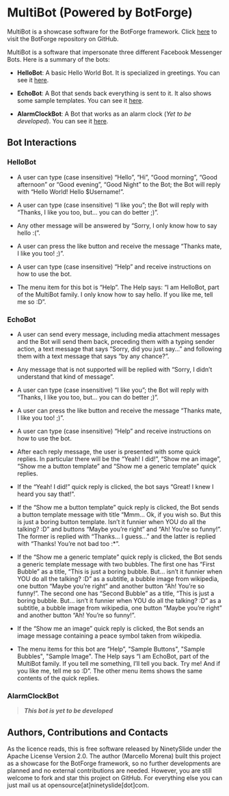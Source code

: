 # MultiBot (Powered by BotForge)

MultiBot is a showcase software for the BotForge framework. Click [here](https://github.com/NinetySlide/BotForge) to visit the BotForge repository on GitHub.

MultiBot is a software that impersonate three different Facebook Messenger Bots. Here is a summary of the bots:

* **HelloBot**: A basic Hello World Bot. It is specialized in greetings. You can see it [here](https://www.facebook.com/Hello-Bot-1771502919787727).

* **EchoBot**: A Bot that sends back everything is sent to it. It also shows some sample templates. You can see it [here](https://www.facebook.com/Echo-Bot-295817380752441).

* **AlarmClockBot**: A Bot that works as an alarm clock (*Yet to be developed*). You can see it [here](https://www.facebook.com/Alarm-Clock-Bot-1336996956341504).

## Bot Interactions

### HelloBot

* A user can type (case insensitive) “Hello”, “Hi”, “Good morning”, “Good afternoon” or “Good evening”, “Good Night” to the Bot; the Bot will reply with “Hello World! Hello $Username!”.

* A user can type (case insensitive) “I like you”; the Bot will reply with “Thanks, I like you too, but… you can do better ;)”.

* Any other message will be answered by “Sorry, I only know how to say hello :(”.

* A user can press the like button and receive the message “Thanks mate, I like you too! ;)”.

* A user can type (case insensitive) “Help” and receive instructions on how to use the bot.

* The menu item for this bot is “Help”. The Help says: “I am HelloBot, part of the MultiBot family. I only know how to say hello. If you like me, tell me so :D”.

### EchoBot

* A user can send every message, including media attachment messages and the Bot will send them back, preceding them with a typing sender action, a text message that says “Sorry, did you just say…” and following them with a text message that says “by any chance?”.

* Any message that is not supported will be replied with “Sorry, I didn’t understand that kind of message”.

* A user can type (case insensitive) “I like you”; the Bot will reply with “Thanks, I like you too, but… you can do better ;)”.

* A user can press the like button and receive the message “Thanks mate, I like you too! ;)”.

* A user can type (case insensitive) “Help” and receive instructions on how to use the bot.

* After each reply message, the user is presented with some quick replies. In particular there will be the “Yeah! I did!”, “Show me an image”, “Show me a button template” and “Show me a generic template” quick replies.

* If the “Yeah! I did!” quick reply is clicked, the bot says “Great! I knew I heard you say that!”.

* If the “Show me a button template” quick reply is clicked, the Bot sends a button template message with title “Mmm… Ok, if you wish so. But this is just a boring button template. Isn’t it funnier when YOU do all the talking? :D” and buttons “Maybe you’re right” and “Ah! You’re so funny!”. The former is replied with “Thanks… I guess...” and the latter is replied with “Thanks! You’re not bad too :*”.

* If the “Show me a generic template” quick reply is clicked, the Bot sends a generic template message with two bubbles. The first one has “First Bubble” as a title, “This is just a boring bubble. But… isn’t it funnier when YOU do all the talking? :D” as a subtitle, a bubble image from wikipedia, one button “Maybe you’re right” and another button “Ah! You’re so funny!”. The second one has “Second Bubble” as a title, “This is just a boring bubble. But… isn’t it funnier when YOU do all the talking? :D” as a subtitle, a bubble image from wikipedia, one button “Maybe you’re right” and another button “Ah! You’re so funny!”.

* If the “Show me an image” quick reply is clicked, the Bot sends an image message containing a peace symbol taken from wikipedia.

* The menu items for this bot are “Help”, "Sample Buttons", "Sample Bubbles", "Sample Image". The Help says “I am EchoBot, part of the MultiBot family. If you tell me something, I’ll tell you back. Try me! And if you like me, tell me so :D”. The other menu items shows the same contents of the quick replies.

### AlarmClockBot

>***This bot is yet to be developed***

## Authors, Contributions and Contacts

As the licence reads, this is free software released by NinetySlide under the Apache License Version 2.0. The author (Marcello Morena) built this project as a showcase for the BotForge framework, so no further developments are planned and no external contributions are needed. However, you are still welcome to fork and star this project on GitHub. For everything else you can just mail us at opensource[at]ninetyslide[dot]com.
